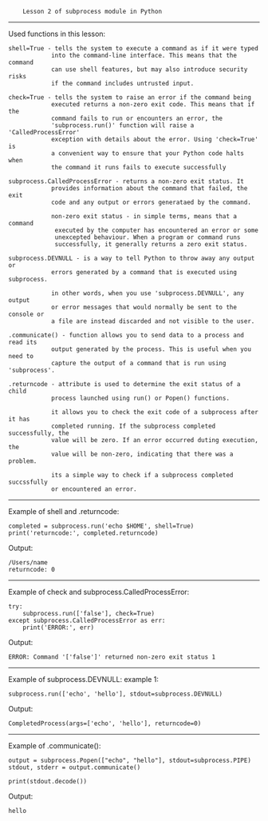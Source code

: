         Lesson 2 of subprocess module in Python

------------------------------------
Used functions in this lesson:

    shell=True - tells the system to execute a command as if it were typed
                into the command-line interface. This means that the command 
                can use shell features, but may also introduce security risks
                if the command includes untrusted input.

    check=True - tells the system to raise an error if the command being
                executed returns a non-zero exit code. This means that if the
                command fails to run or encounters an error, the 
                'subprocess.run()' function will raise a 'CalledProcessError'
                exception with details about the error. Using 'check=True' is
                a convenient way to ensure that your Python code halts when
                the command it runs fails to execute successfully

    subprocess.CalledProcessError - returns a non-zero exit status. It 
                provides information about the command that failed, the exit
                code and any output or errors generataed by the command.

                non-zero exit status - in simple terms, means that a command
                 executed by the computer has encountered an error or some
                 unexcepted behaviour. When a program or command runs 
                 successfully, it generally returns a zero exit status.

    subprocess.DEVNULL - is a way to tell Python to throw away any output or
                errors generated by a command that is executed using subprocess.

                in other words, when you use 'subprocess.DEVNULL', any output
                or error messages that would normally be sent to the console or
                a file are instead discarded and not visible to the user.

    .communicate() - function allows you to send data to a process and read its
                output generated by the process. This is useful when you need to
                capture the output of a command that is run using 'subprocess'. 
        
    .returncode - attribute is used to determine the exit status of a child 
                process launched using run() or Popen() functions.

                it allows you to check the exit code of a subprocess after it has
                completed running. If the subprocess completed successfully, the
                value will be zero. If an error occurred duting execution, the
                value will be non-zero, indicating that there was a problem.

                its a simple way to check if a subprocess completed succssfully
                or encountered an error.

------------------------------------

Example of shell and .returncode:

    completed = subprocess.run('echo $HOME', shell=True)
    print('returncode:', completed.returncode)

Output:

    /Users/name
    returncode: 0

------------------------------------

Example of check and subprocess.CalledProcessError:

    try:
        subprocess.run(['false'], check=True)
    except subprocess.CalledProcessError as err:
        print('ERROR:', err)

Output:

    ERROR: Command '['false']' returned non-zero exit status 1

------------------------------------

Example of subprocess.DEVNULL:
example 1:

    subprocess.run(['echo', 'hello'], stdout=subprocess.DEVNULL)

Output:

    CompletedProcess(args=['echo', 'hello'], returncode=0)

-------------------------------------

Example of .communicate():

    output = subprocess.Popen(["echo", "hello"], stdout=subprocess.PIPE)
    stdout, stderr = output.communicate()

    print(stdout.decode())

Output:

    hello

